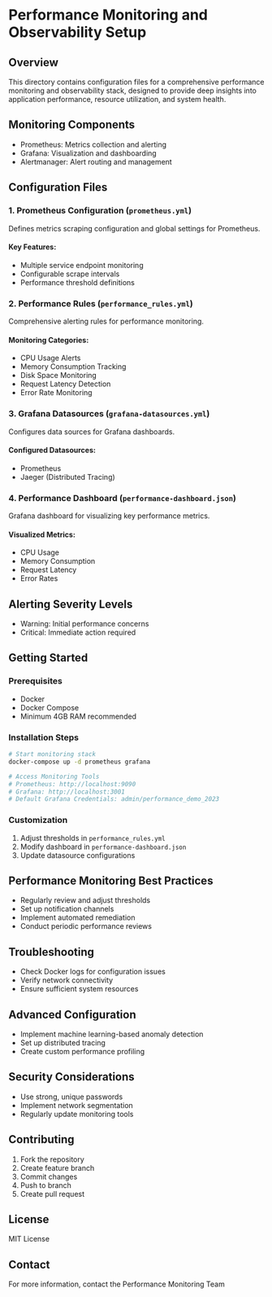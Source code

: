 # Performance Monitoring and Observability Setup

## Overview
This directory contains configuration files for a comprehensive performance monitoring and observability stack, designed to provide deep insights into application performance, resource utilization, and system health.

## Monitoring Components
- Prometheus: Metrics collection and alerting
- Grafana: Visualization and dashboarding
- Alertmanager: Alert routing and management

## Configuration Files

### 1. Prometheus Configuration (`prometheus.yml`)
Defines metrics scraping configuration and global settings for Prometheus.

#### Key Features:
- Multiple service endpoint monitoring
- Configurable scrape intervals
- Performance threshold definitions

### 2. Performance Rules (`performance_rules.yml`)
Comprehensive alerting rules for performance monitoring.

#### Monitoring Categories:
- CPU Usage Alerts
- Memory Consumption Tracking
- Disk Space Monitoring
- Request Latency Detection
- Error Rate Monitoring

### 3. Grafana Datasources (`grafana-datasources.yml`)
Configures data sources for Grafana dashboards.

#### Configured Datasources:
- Prometheus
- Jaeger (Distributed Tracing)

### 4. Performance Dashboard (`performance-dashboard.json`)
Grafana dashboard for visualizing key performance metrics.

#### Visualized Metrics:
- CPU Usage
- Memory Consumption
- Request Latency
- Error Rates

## Alerting Severity Levels
- Warning: Initial performance concerns
- Critical: Immediate action required

## Getting Started

### Prerequisites
- Docker
- Docker Compose
- Minimum 4GB RAM recommended

### Installation Steps
```bash
# Start monitoring stack
docker-compose up -d prometheus grafana

# Access Monitoring Tools
# Prometheus: http://localhost:9090
# Grafana: http://localhost:3001
# Default Grafana Credentials: admin/performance_demo_2023
```

### Customization
1. Adjust thresholds in `performance_rules.yml`
2. Modify dashboard in `performance-dashboard.json`
3. Update datasource configurations

## Performance Monitoring Best Practices
- Regularly review and adjust thresholds
- Set up notification channels
- Implement automated remediation
- Conduct periodic performance reviews

## Troubleshooting
- Check Docker logs for configuration issues
- Verify network connectivity
- Ensure sufficient system resources

## Advanced Configuration
- Implement machine learning-based anomaly detection
- Set up distributed tracing
- Create custom performance profiling

## Security Considerations
- Use strong, unique passwords
- Implement network segmentation
- Regularly update monitoring tools

## Contributing
1. Fork the repository
2. Create feature branch
3. Commit changes
4. Push to branch
5. Create pull request

## License
MIT License

## Contact
For more information, contact the Performance Monitoring Team
